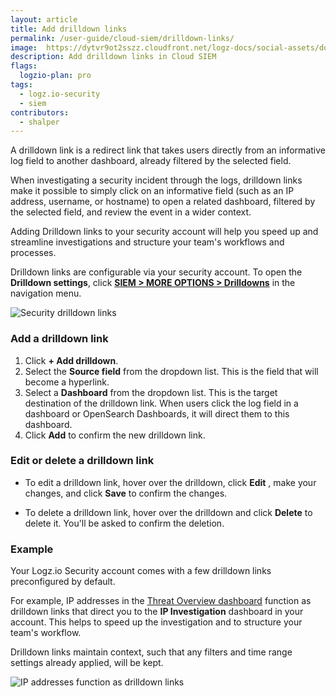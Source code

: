 ```yaml
---
layout: article
title: Add drilldown links
permalink: /user-guide/cloud-siem/drilldown-links/
image:  https://dytvr9ot2sszz.cloudfront.net/logz-docs/social-assets/docs-social.jpg
description: Add drilldown links in Cloud SIEM
flags:
  logzio-plan: pro
tags:
  - logz.io-security
  - siem
contributors:
  - shalper
---
```


A drilldown link is a redirect link that takes users directly from an informative log field to another dashboard, already filtered by the selected field.

When investigating a security incident through the logs, drilldown links make it possible to simply click on an informative field (such as an IP address, username, or hostname) to open a related dashboard, filtered by the selected field, and review the event in a wider context.

Adding Drilldown links to your security account will help you speed up and streamline investigations and structure your team's workflows and processes.

Drilldown links are configurable via your security account. To open the **Drilldown settings**,
click [**SIEM > MORE OPTIONS > Drilldowns**](https://app.logz.io/#/dashboard/settings/drilldowns) in the navigation menu.

![Security drilldown links](https://dytvr9ot2sszz.cloudfront.net/logz-docs/siem/siem-drilldown-links_aug2021.png)

### Add a drilldown link

1. Click **+ Add drilldown**.
2. Select the **Source field** from the dropdown list. This is the field that will become a hyperlink.
3. Select a **Dashboard** from the dropdown list. This is the target destination of the drilldown link. When users click the log field in a dashboard or OpenSearch Dashboards, it will direct them to this dashboard.
4. Click **Add** to confirm the new drilldown link.

### Edit or delete a drilldown link

* To edit a drilldown link, hover over the drilldown, click **Edit** <i class="li li-pencil"></i>, make your changes, and click **Save** to confirm the changes.

* To delete a drilldown link, hover over the drilldown and click **Delete** <i class="li li-trash"></i> to delete it. You'll be asked to confirm the deletion.


### Example

Your Logz.io Security account comes with a few drilldown links preconfigured by default.

For example, IP addresses in the [Threat Overview dashboard](https://app.logz.io/#/dashboard/security/threats/overview) function as drilldown links that direct you to the **IP Investigation** dashboard in your account. This helps to speed up the investigation and to structure your team's workflow.

Drilldown links maintain context, such that any filters and time range settings already applied, will be kept.

![IP addresses function as drilldown links](https://dytvr9ot2sszz.cloudfront.net/logz-docs/siem/drilldown-example.png)
